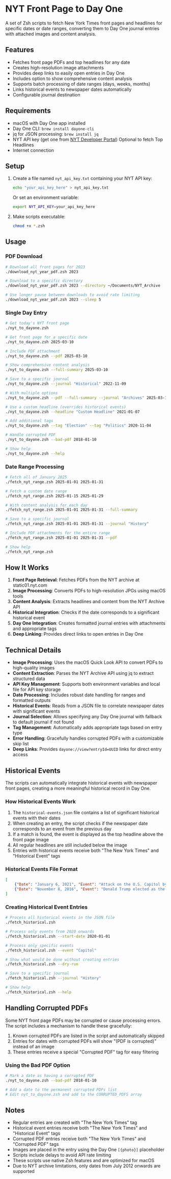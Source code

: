 # NYT Front Page to Day One

A set of Zsh scripts to fetch New York Times front pages and headlines for specific dates or date ranges, converting them to Day One journal entries with attached images and content analysis.

## Features

- Fetches front page PDFs and top headlines for any date
- Creates high-resolution image attachments
- Provides deep links to easily open entries in Day One
- Includes option to show comprehensive content analysis
- Supports batch processing of date ranges (days, weeks, months)
- Links historical events to newspaper dates automatically
- Configurable journal destination

## Requirements

- macOS with Day One app installed
- Day One CLI: `brew install dayone-cli`
- jq for JSON processing: `brew install jq`
- NYT API key (get one from [NYT Developer Portal](https://developer.nytimes.com)) Optional to fetch Top Headlines
- Internet connection

## Setup

1. Create a file named `nyt_api_key.txt` containing your NYT API key:
   ```zsh
   echo "your_api_key_here" > nyt_api_key.txt
   ```
   
   Or set an environment variable:
   ```zsh
   export NYT_API_KEY=your_api_key_here
   ```

2. Make scripts executable:
   ```zsh
   chmod +x *.zsh
   ```

## Usage

### PDF Download

```zsh
# Download all front pages for 2023
./download_nyt_year_pdf.zsh 2023

# Download to a specific directory
./download_nyt_year_pdf.zsh 2023 --directory ~/Documents/NYT_Archive

# Use longer pause between downloads to avoid rate limiting
./download_nyt_year_pdf.zsh 2023 --sleep 5
```

### Single Day Entry

```zsh
# Get today's NYT front page
./nyt_to_dayone.zsh

# Get front page for a specific date
./nyt_to_dayone.zsh 2025-03-10

# Include PDF attachment
./nyt_to_dayone.zsh --pdf 2025-03-10

# Show comprehensive content analysis
./nyt_to_dayone.zsh --full-summary 2025-03-10

# Save to a specific journal 
./nyt_to_dayone.zsh --journal "Historical" 2022-11-09

# With multiple options
./nyt_to_dayone.zsh --pdf --full-summary --journal "Archives" 2025-03-10

# Use a custom headline (overrides historical events)
./nyt_to_dayone.zsh --headline "Custom Headline" 2021-01-07

# Add additional tags
./nyt_to_dayone.zsh --tag "Election" --tag "Politics" 2020-11-04

# Handle corrupted PDF
./nyt_to_dayone.zsh --bad-pdf 2018-01-10

# Show help
./nyt_to_dayone.zsh --help
```

### Date Range Processing

```zsh
# Fetch all of January 2025
./fetch_nyt_range.zsh 2025-01-01 2025-01-31

# Fetch a custom date range
./fetch_nyt_range.zsh 2025-01-15 2025-01-29

# With content analysis for each day
./fetch_nyt_range.zsh 2025-01-01 2025-01-31 --full-summary

# Save to a specific journal
./fetch_nyt_range.zsh 2025-01-01 2025-01-31 --journal "History"

# Include PDF attachments for the entire range
./fetch_nyt_range.zsh 2025-01-01 2025-01-31 --pdf

# Show help
./fetch_nyt_range.zsh
```

## How It Works

1. **Front Page Retrieval**: Fetches PDFs from the NYT archive at static01.nyt.com
2. **Image Processing**: Converts PDFs to high-resolution JPGs using macOS tools
3. **Content Analysis**: Extracts headlines and content from the NYT Archive API
4. **Historical Integration**: Checks if the date corresponds to a significant historical event
5. **Day One Integration**: Creates formatted journal entries with attachments and appropriate tags
6. **Deep Linking**: Provides direct links to open entries in Day One

## Technical Details

- **Image Processing**: Uses the macOS Quick Look API to convert PDFs to high-quality images
- **Content Extraction**: Parses the NYT Archive API using jq to extract structured data
- **API Key Management**: Supports both environment variables and local file for API key storage
- **Date Processing**: Includes robust date handling for ranges and formatted outputs
- **Historical Events**: Reads from a JSON file to correlate newspaper dates with significant events
- **Journal Selection**: Allows specifying any Day One journal with fallback to default journal if not found
- **Tag Management**: Automatically adds appropriate tags based on entry type
- **Error Handling**: Gracefully handles corrupted PDFs with a customizable skip list
- **Deep Links**: Provides `dayone://view?entryId=UUID` links for direct entry access

## Historical Events

The scripts can automatically integrate historical events with newspaper front pages, creating a more meaningful historical record in Day One.

### How Historical Events Work

1. The `historical-events.json` file contains a list of significant historical events with their dates
2. When creating an entry, the script checks if the newspaper date corresponds to an event from the previous day
3. If a match is found, the event is displayed as the top headline above the front page image
4. All regular headlines are still included below the image
5. Entries with historical events receive both "The New York Times" and "Historical Event" tags

### Historical Events File Format

```json
[
    {"Date": "January 6, 2021", "Event": "Attack on the U.S. Capitol by pro-Trump rioters"},
    {"Date": "November 8, 2016", "Event": "Donald Trump elected as the 45th U.S. President"}
]
```

### Creating Historical Event Entries

```zsh
# Process all historical events in the JSON file
./fetch_historical.zsh

# Process only events from 2020 onwards
./fetch_historical.zsh --start-date 2020-01-01

# Process only specific events
./fetch_historical.zsh --event "Capitol"

# Show what would be done without creating entries
./fetch_historical.zsh --dry-run

# Save to a specific journal
./fetch_historical.zsh --journal "History"

# Show help
./fetch_historical.zsh --help
```

## Handling Corrupted PDFs

Some NYT front page PDFs may be corrupted or cause processing errors. The script includes a mechanism to handle these gracefully:

1. Known corrupted PDFs are listed in the script and automatically skipped
2. Entries for dates with corrupted PDFs will show "(PDF is corrupted)" instead of an image
3. These entries receive a special "Corrupted PDF" tag for easy filtering

### Using the Bad PDF Option

```zsh
# Mark a date as having a corrupted PDF
./nyt_to_dayone.zsh --bad-pdf 2018-01-10

# Add a date to the permanent corrupted PDFs list
# Edit nyt_to_dayone.zsh and add to the CORRUPTED_PDFS array
```

## Notes

- Regular entries are created with "The New York Times" tag
- Historical event entries receive both "The New York Times" and "Historical Event" tags
- Corrupted PDF entries receive both "The New York Times" and "Corrupted PDF" tags
- Images are placed in the entry using the Day One `[{photo}]` placeholder
- Scripts include delays to avoid API rate limiting
- These scripts use native Zsh features and are optimized for macOS
- Due to NYT archive limitations, only dates from July 2012 onwards are supported